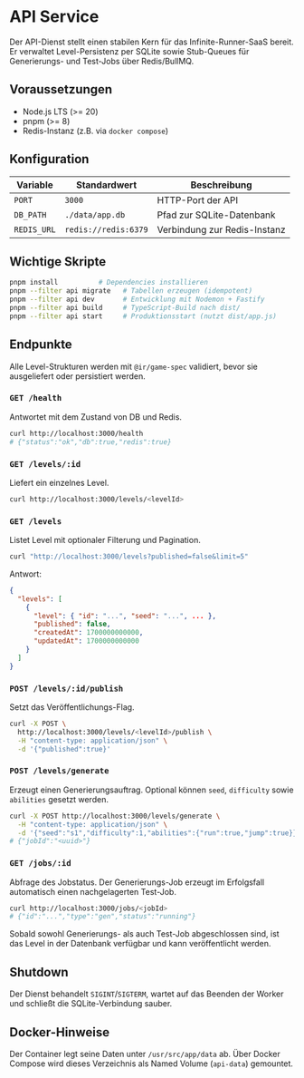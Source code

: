 # API Service

Der API-Dienst stellt einen stabilen Kern für das Infinite-Runner-SaaS bereit. Er verwaltet Level-Persistenz per SQLite sowie Stub-Queues für Generierungs- und Test-Jobs über Redis/BullMQ.

## Voraussetzungen
- Node.js LTS (>= 20)
- pnpm (>= 8)
- Redis-Instanz (z.B. via `docker compose`)

## Konfiguration
| Variable   | Standardwert             | Beschreibung |
|------------|--------------------------|--------------|
| `PORT`     | `3000`                   | HTTP-Port der API |
| `DB_PATH`  | `./data/app.db`          | Pfad zur SQLite-Datenbank |
| `REDIS_URL`| `redis://redis:6379`     | Verbindung zur Redis-Instanz |

## Wichtige Skripte
```bash
pnpm install          # Dependencies installieren
pnpm --filter api migrate   # Tabellen erzeugen (idempotent)
pnpm --filter api dev       # Entwicklung mit Nodemon + Fastify
pnpm --filter api build     # TypeScript-Build nach dist/
pnpm --filter api start     # Produktionsstart (nutzt dist/app.js)
```

## Endpunkte
Alle Level-Strukturen werden mit `@ir/game-spec` validiert, bevor sie ausgeliefert oder persistiert werden.

### `GET /health`
Antwortet mit dem Zustand von DB und Redis.
```bash
curl http://localhost:3000/health
# {"status":"ok","db":true,"redis":true}
```

### `GET /levels/:id`
Liefert ein einzelnes Level.
```bash
curl http://localhost:3000/levels/<levelId>
```

### `GET /levels`
Listet Level mit optionaler Filterung und Pagination.
```bash
curl "http://localhost:3000/levels?published=false&limit=5"
```
Antwort:
```json
{
  "levels": [
    {
      "level": { "id": "...", "seed": "...", ... },
      "published": false,
      "createdAt": 1700000000000,
      "updatedAt": 1700000000000
    }
  ]
}
```

### `POST /levels/:id/publish`
Setzt das Veröffentlichungs-Flag.
```bash
curl -X POST \
  http://localhost:3000/levels/<levelId>/publish \
  -H "content-type: application/json" \
  -d '{"published":true}'
```

### `POST /levels/generate`
Erzeugt einen Generierungsauftrag. Optional können `seed`, `difficulty` sowie `abilities` gesetzt werden.
```bash
curl -X POST http://localhost:3000/levels/generate \
  -H "content-type: application/json" \
  -d '{"seed":"s1","difficulty":1,"abilities":{"run":true,"jump":true}}'
# {"jobId":"<uuid>"}
```

### `GET /jobs/:id`
Abfrage des Jobstatus. Der Generierungs-Job erzeugt im Erfolgsfall automatisch einen nachgelagerten Test-Job.
```bash
curl http://localhost:3000/jobs/<jobId>
# {"id":"...","type":"gen","status":"running"}
```

Sobald sowohl Generierungs- als auch Test-Job abgeschlossen sind, ist das Level in der Datenbank verfügbar und kann veröffentlicht werden.

## Shutdown
Der Dienst behandelt `SIGINT`/`SIGTERM`, wartet auf das Beenden der Worker und schließt die SQLite-Verbindung sauber.

## Docker-Hinweise
Der Container legt seine Daten unter `/usr/src/app/data` ab. Über Docker Compose wird dieses Verzeichnis als Named Volume (`api-data`) gemountet.
